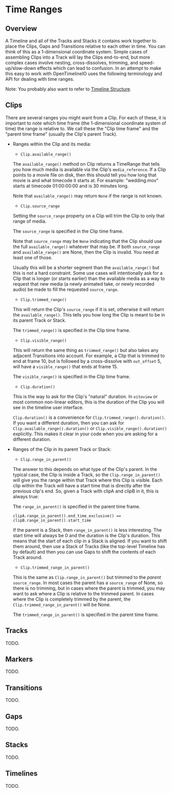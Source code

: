# Time Ranges

Overview
----------

A Timeline and all of the Tracks and Stacks it contains work together to place
the Clips, Gaps and Transitions relative to each other in time. You can think
of this as a 1-dimensional coordinate system. Simple cases of assembling Clips
into a Track will lay the Clips end-to-end, but more complex cases involve
nesting, cross-dissolves, trimming, and speed-up/slow-down effects which can
lead to confusion. In an attempt to make this easy to work with OpenTimelineIO 
uses the following terminology and API for dealing with time ranges.

Note: You probably also want to refer to [Timeline Structure](otio-timeline-structure.html).

Clips
-------

There are several ranges you might want from a Clip. For each of these, it is
important to note which time frame (the 1-dimensional coordinate system of time)
the range is relative to. We call these the "Clip time frame" and the "parent
time frame" (usually the Clip's parent Track).

- Ranges within the Clip and its media:

    - `Clip.available_range()`

    The `available_range()` method on Clip returns a TimeRange that tells you
    how much media is available via the Clip's `media_reference`. If a Clip 
    points to a movie file on disk, then this should tell you how long that 
    movie is and what timecode it starts at. For example: "wedding.mov" starts 
    at timecode 01:00:00:00 and is 30 minutes long.

    Note that `available_range()` may return `None` if the range is not known.

    - `Clip.source_range`

    Setting the `source_range` property on a Clip will trim the Clip to only 
    that range of media.

    The `source_range` is specified in the Clip time frame.

    Note that `source_range` may be `None` indicating that the Clip should use
    the full `available_range()` whatever that may be. If both `source_range`
    and `available_range()` are None, then the Clip is invalid. You need at
    least one of those.

    Usually this will be a shorter segment than the `available_range()` but this
    is not a hard constraint. Some use cases will intentionally ask for
    a Clip that is longer (or starts earlier) than the available media as a way
    to request that new media (a newly animated take, or newly recorded audio) 
    be made to fill the requested `source_range`.

    - `Clip.trimmed_range()`

    This will return the Clip's `source_range` if it is set, otherwise it will
    return the `available_range()`. This tells you how long the Clip is meant to
    be in its parent Track or Stack.

    The `trimmed_range()` is specified in the Clip time frame.

    - `Clip.visible_range()`

    This will return the same thing as `trimmed_range()` but also takes any 
    adjacent Transitions into account. For example, a Clip that is trimmed to 
    end at frame 10, but is followed by a cross-dissolve with `out_offset` 5, 
    will have a `visible_range()` that ends at frame 15.

    The `visible_range()` is specified in the Clip time frame.

    - `Clip.duration()`
    
    This is the way to ask for the Clip's "natural" duration. In `oitoview` or
    most common non-linear editors, this is the duration of the Clip you will
    see in the timeline user interface.

    `Clip.duration()` is a convenience for `Clip.trimmed_range().duration()`.
    If you want a
    different duration, then you can ask for `Clip.available_range().duration()`
    or `Clip.visible_range().duration()` explicitly. This makes it clear in your
    code when you are asking for a different duration.

- Ranges of the Clip in its parent Track or Stack:

    - `Clip.range_in_parent()`
    
    The answer to this depends on what type of the Clip's parent. In the
    typical case, the Clip is inside a Track, so the `Clip.range_in_parent()`
    will give you the range within that Track where this Clip is visible.
    Each clip within the Track will have a start time that is directly after
    the previous clip's end. So, given a Track with clipA and clipB in it,
    this is always true:
    
    The `range_in_parent()` is specified in the parent time frame.
    
    `clipA.range_in_parent().end_time_exclusive() == clipB.range_in_parent().start_time`
    
    If the parent is a Stack, then `range_in_parent()` is less interesting. The
    start time will always be 0 and the duration is the Clip's duration. This
    means that the start of each clip in a Stack is aligned. If you want to
    shift them around, then use a Stack of Tracks (like the top-level Timeline
    has by default) and then you can use Gaps to shift the contents of each
    Track around.
    
    - `Clip.trimmed_range_in_parent()`
    
    This is the same as `Clip.range_in_parent()` but trimmed to the *parent*
    `source_range`. In most cases the parent has a `source_range` of None, so
    there is no trimming, but in cases where the parent is trimmed, you may
    want to ask where a Clip is relative to the trimmed parent. In cases where
    the Clip is completely trimmed by the parent, the 
    `Clip.trimmed_range_in_parent()` will be None.
   
    The `trimmed_range_in_parent()` is specified in the parent time frame.

Tracks
--------

TODO.

Markers
---------

TODO.

Transitions
-------------

TODO.

Gaps
------

TODO.

Stacks
--------

TODO.

Timelines
-----------

TODO.
